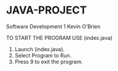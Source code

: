 # JAVA-PROJECT
Software Development 1 Kevin O'Brien

TO START THE PROGRAM USE (index.java)

1. Launch (index.java).
2. Select Program to Run.
3. Press 9 to exit the program.
